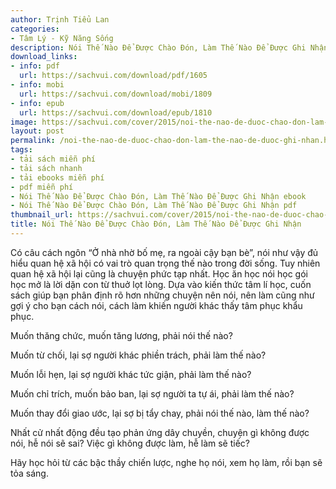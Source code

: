 ```yaml
---
author: Trịnh Tiểu Lan
categories:
- Tâm Lý - Kỹ Năng Sống
description: Nói Thế Nào Để Được Chào Đón, Làm Thế Nào Để Được Ghi Nhận
download_links:
- info: pdf
  url: https://sachvui.com/download/pdf/1605
- info: mobi
  url: https://sachvui.com/download/mobi/1809
- info: epub
  url: https://sachvui.com/download/epub/1810
image: https://sachvui.com/cover/2015/noi-the-nao-de-duoc-chao-don-lam-the-nao-de-duoc-ghi-nhan.jpg
layout: post
permalink: /noi-the-nao-de-duoc-chao-don-lam-the-nao-de-duoc-ghi-nhan.html
tags:
- tải sách miễn phí
- tải sách nhanh
- tải ebooks miễn phí
- pdf miễn phí
- Nói Thế Nào Để Được Chào Đón, Làm Thế Nào Để Được Ghi Nhận ebook
- Nói Thế Nào Để Được Chào Đón, Làm Thế Nào Để Được Ghi Nhận pdf
thumbnail_url: https://sachvui.com/cover/2015/noi-the-nao-de-duoc-chao-don-lam-the-nao-de-duoc-ghi-nhan.jpg
title: Nói Thế Nào Để Được Chào Đón, Làm Thế Nào Để Được Ghi Nhận
---
```


 <div class="item-desc text-justify"> <p>Có câu cách ngôn “Ở nhà nhờ bố mẹ, ra ngoài cậy bạn bè”, nói như vậy đủ hiểu quan hệ xã hội có vai trò quan trọng thế nào trong đời sống. Tuy nhiên quan hệ xã hội lại cũng là chuyện phức tạp nhất. Học ăn học nói học gói học mở là lời dặn con từ thuở lọt lòng. Dựa vào kiến thức tâm lí học, cuốn sách giúp bạn phân định rõ hơn những chuyện nên nói, nên làm cũng như gợi ý cho bạn cách nói, cách làm khiến người khác thấy tâm phục khẩu phục.</p><p>Muốn thăng chức, muốn tăng lương, phải nói thế nào?</p><p>Muốn từ chối, lại sợ người khác phiền trách, phải làm thế nào?</p><p>Muốn lỗi hẹn, lại sợ người khác tức giận, phải làm thế nào?</p><p>Muốn chỉ trích, muốn bảo ban, lại sợ người ta tự ái, phải làm thế nào?</p><p>Muốn thay đổi giao ước, lại sợ bị tẩy chay, phải nói thế nào, làm thế nào?</p><p>Nhất cử nhất động đều tạo phản ứng dây chuyền, chuyện gì không được nói, hễ nói sẽ sai? Việc gì không được làm, hễ làm sẽ tiếc?</p><p>Hãy học hỏi từ các bậc thầy chiến lược, nghe họ nói, xem họ làm, rồi bạn sẽ tỏa sáng.</p> </div>